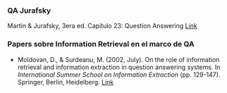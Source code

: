 ### QA Jurafsky

Martin & Jurafsky, 3era ed. Capítulo 23: Question Answering [Link](https://web.stanford.edu/~jurafsky/slp3/23.pdf)


### Papers sobre Information Retrieval en el marco de QA

- Moldovan, D., & Surdeanu, M. (2002, July). On the role of information retrieval and information extraction in question answering systems. 
In _International Summer School on Information Extraction_ (pp. 129-147). Springer, Berlin, Heidelberg. [Link](https://link.springer.com/chapter/10.1007/978-3-540-45092-4_6)


